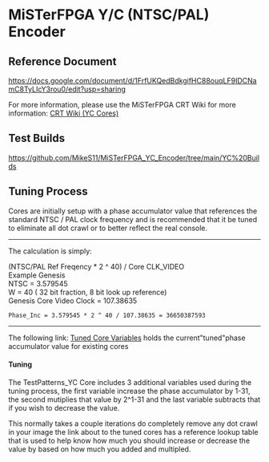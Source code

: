 # MiSTerFPGA Y/C (NTSC/PAL) Encoder

## Reference Document
https://docs.google.com/document/d/1FrfUKQedBdkgifHC88ouqLF9IDCNamC8TyLIcY3rou0/edit?usp=sharing

For more information, please use the MiSTerFPGA CRT Wiki for more information: [CRT Wiki (YC Cores)](https://mister-devel.github.io/MkDocs_MiSTer/advanced/crt/#unofficial-custom-yc-s-video-composite-cores-by-mikes11 "CRT Wiki (YC Cores)")
##  Test Builds
https://github.com/MikeS11/MiSTerFPGA_YC_Encoder/tree/main/YC%20Builds

## Tuning Process
Cores are initially setup with a phase accumulator value that references the standard NTSC / PAL clock frequency and is recommended that it be tuned to eliminate all dot crawl or to better reflect the real console.

------------


The calculation is simply: 

(NTSC/PAL Ref Freqency * 2 ^ 40) / Core CLK_VIDEO    
	Example Genesis   
	NTSC = 3.579545       
	W = 40 ( 32 bit fraction, 8 bit look up reference)      
	Genesis Core Video Clock = 107.38635      
	
	Phase_Inc = 3.579545 * 2 ^ 40 / 107.38635 = 36650387593    
------------
The following link: [Tuned Core Variables](https://docs.google.com/spreadsheets/d/12_6MyuY7f6CZYXztdT0C30SWL0nk2_MNe_Cno_D-txA/edit?usp=sharing "Tuned Core Variables") holds the current"tuned"phase accumulator value for existing cores

#### Tuning
The TestPatterns_YC Core includes 3 additional variables used during the tuning process, the first variable increase the phase accumulator by 1-31, the second mutiplies that value by 2^1-31 and the last variable subtracts that if you wish to decrease the value. 

This normally takes a couple iterations do completely remove any dot crawl in your image the link about to the tuned cores has a reference lookup table that is used to help know how much you should increase or decrease the value by based on how much you added and multipled.
